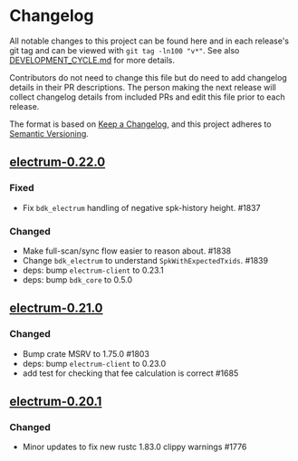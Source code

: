 # Changelog

All notable changes to this project can be found here and in each release's git tag and can be viewed with `git tag -ln100 "v*"`. See also [DEVELOPMENT_CYCLE.md](../../DEVELOPMENT_CYCLE.md) for more details.

Contributors do not need to change this file but do need to add changelog details in their PR descriptions. The person making the next release will collect changelog details from included PRs and edit this file prior to each release.

The format is based on [Keep a Changelog](https://keepachangelog.com/en/1.0.0/),
and this project adheres to [Semantic Versioning](https://semver.org/spec/v2.0.0.html).

## [electrum-0.22.0]

### Fixed

- Fix `bdk_electrum` handling of negative spk-history height. #1837

### Changed

- Make full-scan/sync flow easier to reason about. #1838
- Change `bdk_electrum` to understand `SpkWithExpectedTxids`. #1839
- deps: bump `electrum-client` to 0.23.1
- deps: bump `bdk_core` to 0.5.0

## [electrum-0.21.0]

### Changed

- Bump crate MSRV to 1.75.0 #1803
- deps: bump `electrum-client` to 0.23.0
- add test for checking that fee calculation is correct #1685

## [electrum-0.20.1]

### Changed

- Minor updates to fix new rustc 1.83.0 clippy warnings #1776

[electrum-0.20.1]: https://github.com/bitcoindevkit/bdk/releases/tag/electrum-0.20.1
[electrum-0.21.0]: https://github.com/bitcoindevkit/bdk/releases/tag/electrum-0.21.0
[electrum-0.22.0]: https://github.com/bitcoindevkit/bdk/releases/tag/electrum-0.22.0
